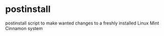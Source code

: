 # postinstall
postinstall script to make wanted changes to a freshly installed Linux Mint Cinnamon system
